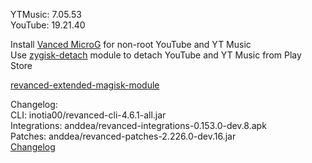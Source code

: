 YTMusic: 7.05.53  
YouTube: 19.21.40  

Install [Vanced MicroG](https://github.com/TeamVanced/VancedMicroG/releases) for non-root YouTube and YT Music  
Use [zygisk-detach](https://github.com/j-hc/zygisk-detach) module to detach YouTube and YT Music from Play Store  

[revanced-extended-magisk-module](https://github.com/MatadorProBr/revanced-extended-magisk-module)  

Changelog:  
CLI: inotia00/revanced-cli-4.6.1-all.jar  
Integrations: anddea/revanced-integrations-0.153.0-dev.8.apk  
Patches: anddea/revanced-patches-2.226.0-dev.16.jar  
[Changelog](https://github.com/anddea/revanced-patches/releases/tag/vdev.16)  
